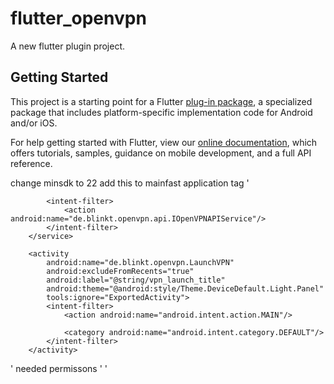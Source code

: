 # flutter_openvpn

A new flutter plugin project.

## Getting Started

This project is a starting point for a Flutter
[plug-in package](https://flutter.dev/developing-packages/),
a specialized package that includes platform-specific implementation code for
Android and/or iOS.

For help getting started with Flutter, view our 
[online documentation](https://flutter.dev/docs), which offers tutorials, 
samples, guidance on mobile development, and a full API reference.


change minsdk to 22
add this to mainfast application tag
'
<service
            android:name="de.blinkt.openvpn.core.OpenVPNService"
            android:permission="android.permission.BIND_VPN_SERVICE">
            <intent-filter>
                <action android:name="android.net.VpnService"/>
            </intent-filter>
        </service>
        <service
            android:name="de.blinkt.openvpn.api.ExternalOpenVPNService"
            tools:ignore="ExportedService">

            <intent-filter>
                <action android:name="de.blinkt.openvpn.api.IOpenVPNAPIService"/>
            </intent-filter>
        </service>

        <activity
            android:name="de.blinkt.openvpn.LaunchVPN"
            android:excludeFromRecents="true"
            android:label="@string/vpn_launch_title"
            android:theme="@android:style/Theme.DeviceDefault.Light.Panel"
            tools:ignore="ExportedActivity">
            <intent-filter>
                <action android:name="android.intent.action.MAIN"/>

                <category android:name="android.intent.category.DEFAULT"/>
            </intent-filter>
        </activity>
'
needed permissons
'
<uses-permission android:name="android.permission.INTERNET"/>
    <uses-permission android:name="android.permission.ACCESS_NETWORK_STATE" />
    <uses-permission android:name="android.permission.FOREGROUND_SERVICE" />
'